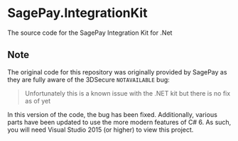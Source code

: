 # SagePay.IntegrationKit
The source code for the SagePay Integration Kit for .Net

## Note
The original code for this repository was originally provided by SagePay as they are fully aware of the 3DSecure `NOTAVAILABLE` bug:

>Unfortunately this is a known issue with the .NET kit but there is no fix as of yet

In this version of the code, the bug has been fixed. Additionally, various parts have been updated to use the more modern features of C# 6. As such, you will need Visual Studio 2015 (or higher) to view this project.